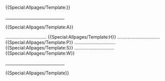 
{{Special:Allpages/Template:}}

\_\_\_\_\_\_\_\_\_\_\_\_\_\_\_\_\_\_\_\_\_\_\_\_\_\_\_\_\_


{{Special:Allpages/Template:A}}

\...\...\...\...\...\...\...\...\...\..... {{Special:Allpages/Template:H}} \...\...\...\...\...\...\...\...\...\...\... {{Special:Allpages/Template:P}} \...\...\...\...\...\...\...\...\...\..... {{Special:Allpages/Template:S}} \...\...\...\...\...\...\...\...\...\.... {{Special:Allpages/Template:W}}

\_\_\_\_\_\_\_\_\_\_\_\_\_\_\_\_\_\_\_\_\_\_\_\_\_\_\_\_\_


{{Special:Allpages/Template}}

